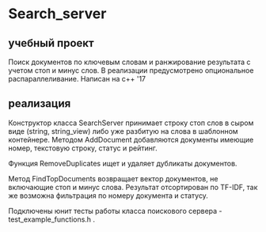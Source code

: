 # Search_server

## учебный проект
Поиск документов по ключевым словам и ранжирование результата c учетом стоп и минус слов. В реализации предусмотрено опциональное распараллеливание. Написан на с++ '17

## реализация
Конструктор класса SearchServer принимает строку стоп слов в сыром виде (string, string_view) либо уже разбитую на слова в шаблонном контейнере. Методом AddDocument добавляются документы имеющие номер, текстовую строку, статус и рейтинг.

Функция RemoveDuplicates ищет и удаляет дубликаты документов.

Метод FindTopDocuments возвращает вектор документов, не включающие стоп и минус слова. Результат отсортирован по TF-IDF, так же возможна фильтрация по номеру документа и статусу.

Подключены юнит тесты работы класса поискового сервера - test_example_functions.h .
